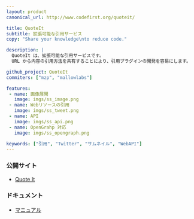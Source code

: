 ```yaml
---
layout: product
canonical_url: http://www.codefirst.org/quoteit/

title: QuoteIt
subtitle: 拡張可能な引用サービス
copy: "Share your knowledge\nto reduce code."

description: |
  QuoteIt は、拡張可能な引用サービスです。
  URL から内容の引用方法を共有することにより、引用プラグインの開発を容易にします。

github_project: QuoteIt
commiters: ["mzp", "mallowlabs"]

features:
 - name: 画像展開
   image: imgs/ss_image.png
 - name: Webリソースの引用
   image: imgs/ss_tweet.png
 - name: API
   image: imgs/ss_api.png
 - name: OpenGrahp 対応
   image: imgs/ss_opengraph.png

keywords: ["引用", "Twitter", "サムネイル", "WebAPI"]
---
```


### 公開サイト

 * [Quote It](https://quoteit.herokuapp.com/)

### ドキュメント

 * [マニュアル](https://quoteit.readthedocs.org/)

